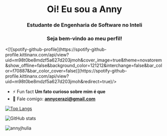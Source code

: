 <h1 align="center">Oi! Eu sou a Anny</h1>
<h3 align="center">Estudante de Engenharia de Software no Inteli</h3>
<h3 align="center">Seja bem-vindo ao meu perfil!</h3>

<p align="left"> <[![spotify-github-profile](https://spotify-github-profile.kittinanx.com/api/view?uid=m98t0be8mdzf5a627d203jmoh&cover_image=true&theme=novatorem&show_offline=false&background_color=121212&interchange=false&bar_color=f70887&bar_color_cover=false)](https://spotify-github-profile.kittinanx.com/api/view?uid=m98t0be8mdzf5a627d203jmoh&redirect=true)/> </p>

- ⚡ Fun fact **Um fato curioso sobre mim é que**
- 💬 Fale comigo: **annycerazi@gmail.com** 

[![Top Langs](https://github-readme-stats.vercel.app/api/top-langs/?username=annyjhulia)](https://github.com/anuraghazra/github-readme-stats)

![GitHub stats](https://github-readme-stats.vercel.app/api?username=annyjhulia&show_icons=true)  

<p align="left"> <img src="https://komarev.com/ghpvc/?username=annyjhulia&label=Profile%20views&color=0e75b6&style=flat" alt="annyjhulia" /> </p>
